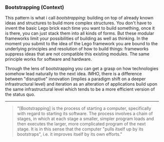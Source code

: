 ### Bootstrapping (Context)

This pattern is what i call *bootstrapping*: building on top of already known ideas and structures to build more complex structures. You don't have to invent the basic Lego brick each time you want to build something, once it is there, you can just stack them into all kinds of forms.
But these modular frameworks limit your possibilities of building as well as thinking. In the moment you submit to the idea of the Lego framework you are bound to the underlying principles and resolution of how to build things: frameworks suppress ideas that are not compatible this existing modules. The same principle works for software and hardware.

Through the lens of bootstrapping you can get a grasp on how technologies somehow lead naturally to the next idea. IMHO, there is a difference between "disruptive" innovation (implies a paradigm shift on a deeper infrastructural level) and iteration as an alteration of applications build upon the same infrastructural level which tends to be a more efficient version of the status quo.


- - - - - - - - -

> "[Bootstrapping] is the process of starting a computer, specifically with regard to starting its software. The process involves a chain of stages, in which at each stage a smaller, simpler program loads and then executes the larger, more complicated program of the next stage. It is in this sense that the computer "pulls itself up by its bootstraps", i.e. it improves itself by its own efforts."
